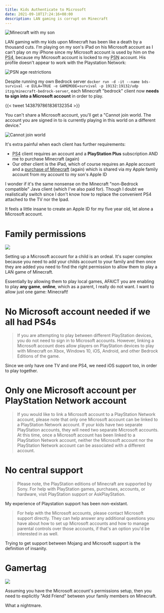 ```yaml
---
title: Kids Authenticate to Microsoft
date: 2021-09-18T17:24:16+08:00
description: LAN gaming is corrupt on Minecraft
---
```


<img src="https://s.natalian.org/2021-09-19/minecraft-sunday.jpeg" alt="Minecraft with my son">

LAN gaming with my kids upon Minecraft has been like a death by a thousand
cuts. I'm playing on my son's iPad on his Microsoft account as I can't play on
my iPhone since my Microsoft account is used by him on the <abbr
title="PlayStation 4">PS4</abbr>, because my Microsoft account is locked to my
<abbr title="PlayStation Network">PSN</abbr> account. His profile doesn't
appear to work with the Playstation Network:

<img src="https://s.natalian.org/2021-09-18/psn.jpeg" alt="PSN age restrictions">

Despite running my own Bedrock server `docker run -d -it --name bds-survival -e
EULA=TRUE -e GAMEMODE=survival -p 19132:19132/udp
itzg/minecraft-bedrock-server`, each Minecraft "bedrock" client now **needs to
sign into a Microsoft account** in order to play.

{{< tweet 1438797861836132354 >}}

You can't share a Microsoft account, you'll get a "Cannot join world. The
account you are signed in to is currently playing in this world on a different
device."

<img src="https://s.natalian.org/2021-09-18/cannot.jpeg" alt="Cannot join world">

It's extra painful when each client has further requirements:

* <abbr title="PlayStation 4">PS4</abbr> client requires an account and a **PlayStation Plus** subscription AND me to purchase Minecraft (again)
* Our other client is the iPad, which of course requires an Apple account and a [purchase of Minecraft](https://apps.apple.com/us/app/minecraft/id479516143) (again) which is shared via my Apple family account from my account to my son's Apple ID

I wonder if it's the same nonsense on the Minecraft "non-Bedrock compatible"
Java client (which I've also paid for). Though I doubt we realistically switch
since I don't know how to replace the convenient PS4 attached to the TV nor the
Ipad.

It feels a little insane to create an Apple ID for my five year old, let alone
a Microsoft account.

# Family permissions

<img src="https://s.natalian.org/2021-09-18/xbox-family.png">

Setting up a Microsoft account for a child is an ordeal. It's super complex
because you need to add your childs account to your family and then once they
are added you need to find the right permission to allow them to play a LAN
game of Minecraft.

Essentially by allowing them to play local games, AFAICT you are enabling to
play **any game**, **online**, which as a parent, I really do not want. I want
to allow just one game: Minecraft!

# No Microsoft account needed if we all had PS4s

> If you are attempting to play between different PlayStation devices, you do not
> need to sign in to Microsoft accounts. However, linking a Microsoft account
> does allow players on PlayStation devices to play with Minecraft on Xbox,
> Windows 10, iOS, Android, and other Bedrock Editions of the game.

Since we only have one TV and one PS4, we need iOS support too, in order to
play together.

# Only one Microsoft account per PlayStation Network account

> If you would like to link a Microsoft account to a PlayStation Network account,
> please note that only one Microsoft account can be linked to a PlayStation
> Network account. If your kids have two separate PlayStation accounts, they will
> need two separate Microsoft accounts. At this time, once a Microsoft account
> has been linked to a PlayStation Network account, neither the Microsoft account
> nor the PlayStation Network account can be associated with a different account.

# No central support

> Please note, the PlayStation editions of Minecraft are supported by Sony. For
> help with PlayStation games, purchases, accounts, or hardware, visit
> PlayStation support or AskPlayStation.

My experience of Playstation support has been non-existant.

> For help with the Microsoft accounts, please contact Microsoft support
> directly. They can help answer any additional questions you have about how to
> set up Microsoft accounts and how to manage parental controls over those
> accounts, if that's an option you'd be interested in as well.

Trying to get support between Mojang and Microsoft support is the definition of
insanity.

# Gamertag

<img src="https://s.natalian.org/2021-09-18/gamertag.jpeg">

Assuming you have the Microsoft account's permissions setup, then you need to
explicitly "Add Friend" between your family members on Minecraft.

What a nightmare.
